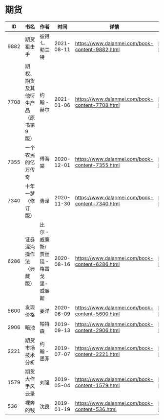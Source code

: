 # 期货

| ID | 书名 | 作者 | 时间 | 详情 | 下载页面 | EPUB下载链接 | MOBI下载链接 | AZW3下载链接 |
| --- | --- | --- | --- | --- | --- | --- | --- | --- |
| 9882 | 期货狙击手 | 彼得 ·L. 勃兰特 | 2021-08-11 | https://www.dalanmei.com/book-content-9882.html | https://www.dalanmei.com/download-book-9882.html | http://ct.dalanmei.com/f/31084289-571731878-b1de31 | http://ct.dalanmei.com/f/31084289-572058556-d247fb | http://ct.dalanmei.com/f/31084289-572084727-b559e2 |
| 7708 | 期权、期货及其他衍生产品（原书第9版） | 约翰・赫尔 | 2021-01-06 | https://www.dalanmei.com/book-content-7708.html | https://www.dalanmei.com/download-book-7708.html | http://ct.dalanmei.com/f/31084289-571650990-2cffc0 | http://ct.dalanmei.com/f/31084289-572120100-5b0fcc | http://ct.dalanmei.com/f/31084289-572180219-d41b8f |
| 7355 | 一个农民的亿万传奇 | 傅海棠 | 2020-12-01 | https://www.dalanmei.com/book-content-7355.html | https://www.dalanmei.com/download-book-7355.html | http://ct.dalanmei.com/f/31084289-571622438-2bd416 | http://ct.dalanmei.com/f/31084289-572131674-2069ce | http://ct.dalanmei.com/f/31084289-572192340-9aec14 |
| 7340 | 十年一梦（修订版） | 青泽 | 2020-11-30 | https://www.dalanmei.com/book-content-7340.html | https://www.dalanmei.com/download-book-7340.html | http://ct.dalanmei.com/f/31084289-571528031-4cc200 | http://ct.dalanmei.com/f/31084289-571792983-117387 | http://ct.dalanmei.com/f/31084289-572194052-a43437 |
| 6286 | 证券混沌操作法（典藏版） | 比尔・威廉斯/贾丝廷・格雷戈里-威廉斯 | 2020-08-16 | https://www.dalanmei.com/book-content-6286.html | https://www.dalanmei.com/download-book-6286.html | http://ct.dalanmei.com/f/31084289-571555950-bb13ad | http://ct.dalanmei.com/f/31084289-571911351-c5f1c3 | http://ct.dalanmei.com/f/31084289-572203278-e71902 |
| 5600 | 发现价格 | 姜洋 | 2020-06-09 | https://www.dalanmei.com/book-content-5600.html | https://www.dalanmei.com/download-book-5600.html | http://ct.dalanmei.com/f/31084289-571605146-5ffe0e | http://ct.dalanmei.com/f/31084289-571737044-fd1251 | http://ct.dalanmei.com/f/31084289-571916101-220963 |
| 2906 | 暗池 | 帕特森 | 2019-09-13 | https://www.dalanmei.com/book-content-2906.html | https://www.dalanmei.com/download-book-2906.html | http://ct.dalanmei.com/f/31084289-571562476-60fc70 | http://ct.dalanmei.com/f/31084289-572009308-3cdfbb | http://ct.dalanmei.com/f/31084289-571841130-4c1438 |
| 2221 | 期货市场技术分析 | 约翰・墨菲 | 2019-07-07 | https://www.dalanmei.com/book-content-2221.html | https://www.dalanmei.com/download-book-2221.html | http://ct.dalanmei.com/f/31084289-571495353-d04480 | http://ct.dalanmei.com/f/31084289-571773329-cd419a | http://ct.dalanmei.com/f/31084289-571869745-03273a |
| 1579 | 期货大作手风云录 | 刘强 | 2019-05-04 | https://www.dalanmei.com/book-content-1579.html | https://www.dalanmei.com/download-book-1579.html | http://ct.dalanmei.com/f/31084289-571525653-d34e89 | http://ct.dalanmei.com/f/31084289-571780578-026d6a | http://ct.dalanmei.com/f/31084289-571880387-181373 |
| 536 | 裸奔的钱 | 沈良 | 2019-01-19 | https://www.dalanmei.com/book-content-536.html | https://www.dalanmei.com/download-book-536.html | http://ct.dalanmei.com/f/31084289-571453679-b00460 | http://ct.dalanmei.com/f/31084289-571787275-39ccab | http://ct.dalanmei.com/f/31084289-571886983-553646 |
